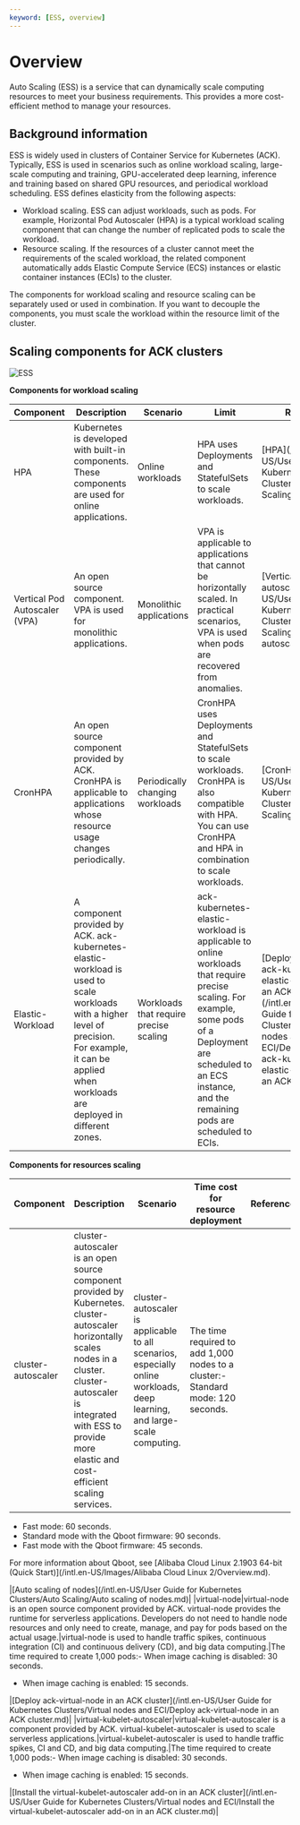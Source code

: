 ```yaml
---
keyword: [ESS, overview]
---
```


# Overview

Auto Scaling \(ESS\) is a service that can dynamically scale computing resources to meet your business requirements. This provides a more cost-efficient method to manage your resources.

## Background information

ESS is widely used in clusters of Container Service for Kubernetes \(ACK\). Typically, ESS is used in scenarios such as online workload scaling, large-scale computing and training, GPU-accelerated deep learning, inference and training based on shared GPU resources, and periodical workload scheduling. ESS defines elasticity from the following aspects:

-   Workload scaling. ESS can adjust workloads, such as pods. For example, Horizontal Pod Autoscaler \(HPA\) is a typical workload scaling component that can change the number of replicated pods to scale the workload.
-   Resource scaling. If the resources of a cluster cannot meet the requirements of the scaled workload, the related component automatically adds Elastic Compute Service \(ECS\) instances or elastic container instances \(ECIs\) to the cluster.

The components for workload scaling and resource scaling can be separately used or used in combination. If you want to decouple the components, you must scale the workload within the resource limit of the cluster.

## Scaling components for ACK clusters

![ESS](https://static-aliyun-doc.oss-accelerate.aliyuncs.com/assets/img/en-US/9026684161/p134711.png)

**Components for workload scaling**

|Component|Description|Scenario|Limit|Reference|
|---------|-----------|--------|-----|---------|
|HPA|Kubernetes is developed with built-in components. These components are used for online applications.|Online workloads|HPA uses Deployments and StatefulSets to scale workloads.|[HPA](/intl.en-US/User Guide for Kubernetes Clusters/Auto Scaling/HPA.md)|
|Vertical Pod Autoscaler \(VPA\)|An open source component. VPA is used for monolithic applications.|Monolithic applications|VPA is applicable to applications that cannot be horizontally scaled. In practical scenarios, VPA is used when pods are recovered from anomalies.|[Vertical pod autoscaling](/intl.en-US/User Guide for Kubernetes Clusters/Auto Scaling/Vertical pod autoscaling.md)|
|CronHPA|An open source component provided by ACK. CronHPA is applicable to applications whose resource usage changes periodically.|Periodically changing workloads|CronHPA uses Deployments and StatefulSets to scale workloads. CronHPA is also compatible with HPA. You can use CronHPA and HPA in combination to scale workloads.|[CronHPA](/intl.en-US/User Guide for Kubernetes Clusters/Auto Scaling/CronHPA.md)|
|Elastic-Workload|A component provided by ACK. ack-kubernetes-elastic-workload is used to scale workloads with a higher level of precision. For example, it can be applied when workloads are deployed in different zones.|Workloads that require precise scaling|ack-kubernetes-elastic-workload is applicable to online workloads that require precise scaling. For example, some pods of a Deployment are scheduled to an ECS instance, and the remaining pods are scheduled to ECIs.|[Deploy and use ack-kubernetes-elastic-workload in an ACK cluster](/intl.en-US/User Guide for Kubernetes Clusters/Virtual nodes and ECI/Deploy and use ack-kubernetes-elastic-workload in an ACK cluster.md)|

**Components for resources scaling**

|Component|Description|Scenario|Time cost for resource deployment|Reference|
|---------|-----------|--------|---------------------------------|---------|
|cluster-autoscaler|cluster-autoscaler is an open source component provided by Kubernetes. cluster-autoscaler horizontally scales nodes in a cluster. cluster-autoscaler is integrated with ESS to provide more elastic and cost-efficient scaling services.|cluster-autoscaler is applicable to all scenarios, especially online workloads, deep learning, and large-scale computing.|The time required to add 1,000 nodes to a cluster:-   Standard mode: 120 seconds.
-   Fast mode: 60 seconds.
-   Standard mode with the Qboot firmware: 90 seconds.
-   Fast mode with the Qboot firmware: 45 seconds.

For more information about Qboot, see [Alibaba Cloud Linux 2.1903 64-bit \(Quick Start\)](/intl.en-US/Images/Alibaba Cloud Linux 2/Overview.md).


|[Auto scaling of nodes](/intl.en-US/User Guide for Kubernetes Clusters/Auto Scaling/Auto scaling of nodes.md)|
|virtual-node|virtual-node is an open source component provided by ACK. virtual-node provides the runtime for serverless applications. Developers do not need to handle node resources and only need to create, manage, and pay for pods based on the actual usage.|virtual-node is used to handle traffic spikes, continuous integration \(CI\) and continuous delivery \(CD\), and big data computing.|The time required to create 1,000 pods:-   When image caching is disabled: 30 seconds.
-   When image caching is enabled: 15 seconds.

|[Deploy ack-virtual-node in an ACK cluster](/intl.en-US/User Guide for Kubernetes Clusters/Virtual nodes and ECI/Deploy ack-virtual-node in an ACK cluster.md)|
|virtual-kubelet-autoscaler|virtual-kubelet-autoscaler is a component provided by ACK. virtual-kubelet-autoscaler is used to scale serverless applications.|virtual-kubelet-autoscaler is used to handle traffic spikes, CI and CD, and big data computing.|The time required to create 1,000 pods:-   When image caching is disabled: 30 seconds.
-   When image caching is enabled: 15 seconds.

|[Install the virtual-kubelet-autoscaler add-on in an ACK cluster](/intl.en-US/User Guide for Kubernetes Clusters/Virtual nodes and ECI/Install the virtual-kubelet-autoscaler add-on in an ACK cluster.md)|

